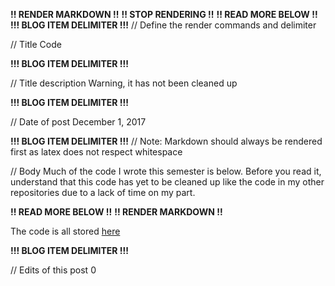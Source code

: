 **!! RENDER MARKDOWN !!**
**!! STOP RENDERING !!**
**!! READ MORE BELOW !!**
**!!! BLOG ITEM DELIMITER !!!**
// Define the render commands and delimiter

// Title
Code

**!!! BLOG ITEM DELIMITER !!!**

// Title description
Warning, it has not been cleaned up

**!!! BLOG ITEM DELIMITER !!!**

// Date of post 
December 1, 2017

**!!! BLOG ITEM DELIMITER !!!**
// Note: Markdown should always be rendered first as latex does not respect whitespace

// Body
Much of the code I wrote this semester is below. Before you read it, understand that this code has yet to be cleaned up like the code in my other repositories due to a lack of time on my part.

**!! READ MORE BELOW !!**
**!! RENDER MARKDOWN !!**

The code is all stored [here](https://github.com/zwimer/SAT-Algorithms)

**!!! BLOG ITEM DELIMITER !!!**

// Edits of this post
0
